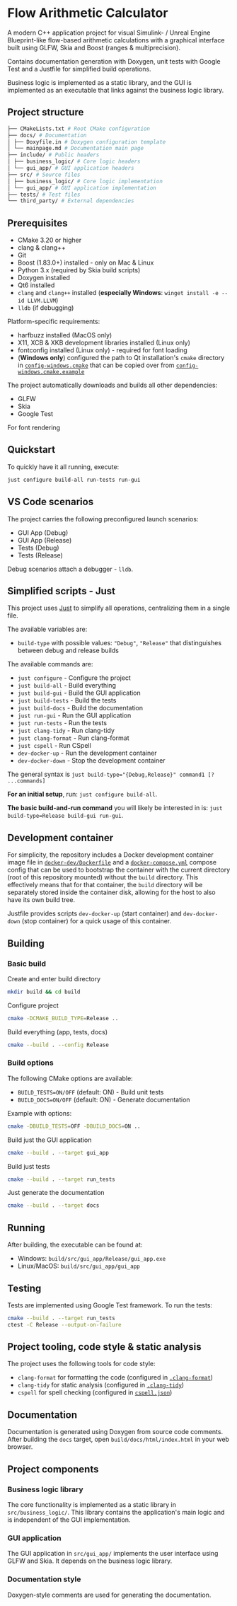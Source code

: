 # Flow Arithmetic Calculator

A modern C++ application project for visual Simulink- / Unreal Engine Blueprint-like flow-based arithmetic calculations with a graphical interface built using GLFW, Skia and Boost (ranges & multiprecision).

Contains documentation generation with Doxygen, unit tests with Google Test and a Justfile for simplified build operations.

Business logic is implemented as a static library, and the GUI is implemented as an executable that links against the business logic library.

## Project structure

```bash
├── CMakeLists.txt # Root CMake configuration
├── docs/ # Documentation
│ ├── Doxyfile.in # Doxygen configuration template
│ └── mainpage.md # Documentation main page
├── include/ # Public headers
│ ├── business_logic/ # Core logic headers
│ └── gui_app/ # GUI application headers
├── src/ # Source files
│ ├── business_logic/ # Core logic implementation
│ └── gui_app/ # GUI application implementation
├── tests/ # Test files
└── third_party/ # External dependencies
```

## Prerequisites

- CMake 3.20 or higher
- clang & clang++
- Git
- Boost (1.83.0+) installed - only on Mac & Linux
- Python 3.x (required by Skia build scripts)
- Doxygen installed
- Qt6 installed
- `clang` and `clang++` installed (**especially Windows**: `winget install -e --id LLVM.LLVM`)
- `lldb` (if debugging)

Platform-specific requirements:

- harfbuzz installed (MacOS only)
- X11, XCB & XKB development libraries installed (Linux only)
- fontconfig installed (Linux only) - required for font loading
- (**Windows only**) configured the path to Qt installation's `cmake` directory in [`config-windows.cmake`](/config-windows.cmake) that can be copied over from [`config-windows.cmake.example`](/config-windows.cmake.example)

The project automatically downloads and builds all other dependencies:

- GLFW
- Skia
- Google Test

For font rendering

## Quickstart

To quickly have it all running, execute:

```bash
just configure build-all run-tests run-gui
```

## VS Code scenarios

The project carries the following preconfigured launch scenarios:

- GUI App (Debug)
- GUI App (Release)
- Tests (Debug)
- Tests (Release)

Debug scenarios attach a debugger - `lldb`.

## Simplified scripts - Just

This project uses [Just](https://github.com/casey/just) to simplify all operations, centralizing them in a single file.

The available variables are:

- `build-type` with possible values: `"Debug"`, `"Release"` that distinguishes between debug and release builds

The available commands are:

- `just configure` - Configure the project
- `just build-all` - Build everything
- `just build-gui` - Build the GUI application
- `just build-tests` - Build the tests
- `just build-docs` - Build the documentation
- `just run-gui` - Run the GUI application
- `just run-tests` - Run the tests
- `just clang-tidy` - Run clang-tidy
- `just clang-format` - Run clang-format
- `just cspell` - Run CSpell
- `dev-docker-up` - Run the development container
- `dev-docker-down` - Stop the development container

The general syntax is `just build-type="{Debug,Release}" command1 [? ...commands]`

**For an initial setup**, run: `just configure build-all`.

**The basic build-and-run command** you will likely be interested in is: `just build-type=Release build-gui run-gui`.

## Development container

For simplicity, the repository includes a Docker development container image file in [`docker-dev/Dockerfile`](/docker-dev/Dockerfile) and a [`docker-compose.yml`](/docker-compose.yml) compose config that can be used to bootstrap the container with the current directory (root of this repository mounted) without the `build` directory. This effectively means that for that container, the `build` directory will be separately stored inside the container disk, allowing for the host to also have its own build tree.

Justfile provides scripts `dev-docker-up` (start container) and `dev-docker-down` (stop container) for a quick usage of this container.

## Building

### Basic build

Create and enter build directory

```bash
mkdir build && cd build
```

Configure project

```bash
cmake -DCMAKE_BUILD_TYPE=Release ..
```

Build everything (app, tests, docs)

```bash
cmake --build . --config Release
```

### Build options

The following CMake options are available:

- `BUILD_TESTS=ON/OFF` (default: ON) - Build unit tests
- `BUILD_DOCS=ON/OFF` (default: ON) - Generate documentation

Example with options:

```bash
cmake -DBUILD_TESTS=OFF -DBUILD_DOCS=ON ..
```

Build just the GUI application

```bash
cmake --build . --target gui_app
```

Build just tests

```bash
cmake --build . --target run_tests
```

Just generate the documentation

```bash
cmake --build . --target docs
```

## Running

After building, the executable can be found at:

- Windows: `build/src/gui_app/Release/gui_app.exe`
- Linux/MacOS: `build/src/gui_app/gui_app`

## Testing

Tests are implemented using Google Test framework. To run the tests:

```bash
cmake --build . --target run_tests
ctest -C Release --output-on-failure
```

## Project tooling, code style & static analysis

The project uses the following tools for code style:

- `clang-format` for formatting the code (configured in [`.clang-format`](.clang-format))
- `clang-tidy` for static analysis (configured in [`.clang-tidy`](.clang-tidy))
- `cspell` for spell checking (configured in [`cspell.json`](cspell.json))

## Documentation

Documentation is generated using Doxygen from source code comments. After building the `docs` target, open `build/docs/html/index.html` in your web browser.

## Project components

### Business logic library

The core functionality is implemented as a static library in `src/business_logic/`. This library contains the application's main logic and is independent of the GUI implementation.

### GUI application

The GUI application in `src/gui_app/` implements the user interface using GLFW and Skia. It depends on the business logic library.

### Documentation style

Doxygen-style comments are used for generating the documentation.
